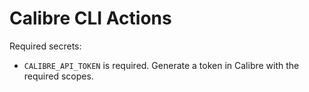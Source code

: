 # Calibre CLI Actions

Required secrets:

- `CALIBRE_API_TOKEN` is required. Generate a token in Calibre with the required scopes.
